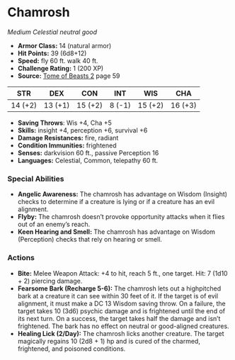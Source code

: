 # Chamrosh

*Medium* *Celestial* *neutral good*

- **Armor Class:** 14 (natural armor)
- **Hit Points:** 39 (6d8+12)
- **Speed:** fly 60 ft. walk 40 ft.
- **Challenge Rating:** 1 (200 XP)
- **Source:** [Tome of Beasts 2](https://koboldpress.com/kpstore/product/tome-of-beasts-2-for-5th-edition) page 59

| STR | DEX | CON | INT | WIS | CHA |
| --- | --- | --- | --- | --- | --- |
| 14 (+2) | 13 (+1) | 15 (+2) | 8 (-1) | 15 (+2) | 16 (+3) |

- **Saving Throws**: Wis +4, Cha +5
- **Skills:** insight +4, perception +6, survival +6
- **Damage Resistances:** fire, radiant
- **Condition Immunities:** frightened
- **Senses:** darkvision 60 ft., passive Perception 16
- **Languages:** Celestial, Common, telepathy 60 ft.
### Special Abilities
- **Angelic Awareness:** The chamrosh has advantage on Wisdom (Insight) checks to determine if a creature is lying or if a creature has an evil alignment.
- **Flyby:** The chamrosh doesn’t provoke opportunity attacks when it flies out of an enemy’s reach.
- **Keen Hearing and Smell:** The chamrosh has advantage on Wisdom (Perception) checks that rely on hearing or smell.
### Actions
- **Bite:** Melee Weapon Attack: +4 to hit, reach 5 ft., one target. Hit: 7 (1d10 + 2) piercing damage.
- **Fearsome Bark (Recharge 5-6):** The chamrosh lets out a highpitched bark at a creature it can see within 30 feet of it. If the target is of evil alignment, it must make a DC 13 Wisdom saving throw. On a failure, the target takes 10 (3d6) psychic damage and is frightened until the end of its next turn. On a success, the target takes half the damage and isn’t frightened. The bark has no effect on neutral or good-aligned creatures.
- **Healing Lick (2/Day):** The chamrosh licks another creature. The target magically regains 10 (2d8 + 1) hp and is cured of the charmed, frightened, and poisoned conditions.


